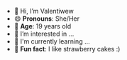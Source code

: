 - 👋 Hi, I’m Valentiwew
- 😄 **Pronouns**: She/Her
- 🌺 **Age**: 19 years old
- 👀 I’m interested in ...
- 🌱 I'm currently learning ...
- 🍒 **Fun fact**: I like strawberry cakes :)

<!---
Valentiwew/Valentiwew is a ✨ special ✨ repository because its `README.md` (this file) appears on your GitHub profile.
You can click the Preview link to take a look at your changes.
--->
